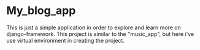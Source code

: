 # My_blog_app
This is just a simple application in order to explore and learn more on django-framework. This project is similar to the "music_app", but here i've use virtual environment in creating the project.
